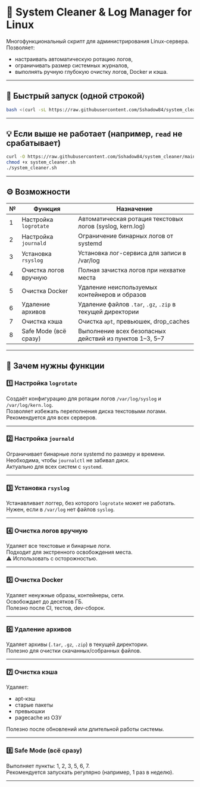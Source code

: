 # 🧹 System Cleaner & Log Manager for Linux

Многофункциональный скрипт для администрирования Linux-сервера. Позволяет:
- настраивать автоматическую ротацию логов,
- ограничивать размер системных журналов,
- выполнять ручную глубокую очистку логов, Docker и кэша.

---

## 🚀 Быстрый запуск (одной строкой)

```bash
bash <(curl -sL https://raw.githubusercontent.com/Sshadow84/system_cleaner/main/main/system_cleaner.sh)
```

---

## 💡 Если выше не работает (например, `read` не срабатывает)

```bash
curl -O https://raw.githubusercontent.com/Sshadow84/system_cleaner/main/main/system_cleaner.sh
chmod +x system_cleaner.sh
./system_cleaner.sh
```

---

## ⚙️ Возможности

| № | Функция | Назначение |
|---|---------|------------|
| 1 | Настройка `logrotate` | Автоматическая ротация текстовых логов (syslog, kern.log) |
| 2 | Настройка `journald` | Ограничение бинарных логов от systemd |
| 3 | Установка `rsyslog` | Установка лог-сервиса для записи в /var/log |
| 4 | Очистка логов вручную | Полная зачистка логов при нехватке места |
| 5 | Очистка Docker | Удаление неиспользуемых контейнеров и образов |
| 6 | Удаление архивов | Удаление файлов `.tar`, `.gz`, `.zip` в текущей директории |
| 7 | Очистка кэша | Очистка `apt`, превьюшек, drop_caches |
| 8 | Safe Mode (всё сразу) | Выполнение всех безопасных действий из пунктов 1–3, 5–7 |

---

## 🧠 Зачем нужны функции

### 1️⃣ Настройка `logrotate`
Создаёт конфигурацию для ротации логов `/var/log/syslog` и `/var/log/kern.log`.  
Позволяет избежать переполнения диска текстовыми логами.  
Рекомендуется для всех серверов.

---

### 2️⃣ Настройка `journald`
Ограничивает бинарные логи systemd по размеру и времени.  
Необходима, чтобы `journalctl` не забивал диск.  
Актуально для всех систем с `systemd`.

---

### 3️⃣ Установка `rsyslog`
Устанавливает логгер, без которого `logrotate` может не работать.  
Нужен, если в `/var/log` нет файлов `syslog`.

---

### 4️⃣ Очистка логов вручную
Удаляет все текстовые и бинарные логи.  
Подходит для экстренного освобождения места.  
⚠ Использовать с осторожностью.

---

### 5️⃣ Очистка Docker
Удаляет ненужные образы, контейнеры, сети.  
Освобождает до десятков ГБ.  
Полезно после CI, тестов, dev-сборок.

---

### 6️⃣ Удаление архивов
Удаляет архивы (`.tar`, `.gz`, `.zip`) в текущей директории.  
Полезно для очистки скачанных/собранных файлов.

---

### 7️⃣ Очистка кэша
Удаляет:
- apt-кэш
- старые пакеты
- превьюшки
- pagecache из ОЗУ

Полезно после обновлений или длительной работы системы.

---

### 8️⃣ Safe Mode (всё сразу)
Выполняет пункты: 1, 2, 3, 5, 6, 7.  
Рекомендуется запускать регулярно (например, 1 раз в неделю).

---

